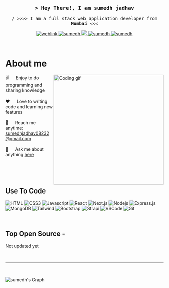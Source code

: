 <!--
<h2 align="center">
  Welcome to my code World!
</h2>
-->
<!-- Intro  -->
<h3 align="center">
        <samp>&gt; Hey There!, I am sumedh jadhav
                <b><a target="_blank" href="#"></a></b>
        </samp>
</h3>


<p align="center"> 
  <samp>
    / >>>> I am a full stack web application developer from <b>Mumbai</b> <<<</
    <br>
    <br>
  </samp>
</p>

<p align="center">
  
 <a href="#" target="blank">
  <img src="https://img.shields.io/badge/Website-DC143C?style=for-the-badge&logo=medium&logoColor=white" alt="weblink" />
 </a>
 
 <a href="https://www.linkedin.com/in/sumedh-jadhav-7a4895256/" target="_blank" alt="linkedin">
  <img src="https://img.shields.io/badge/LinkedIn-0077B5?style=for-the-badge&logo=linkedin&logoColor=white" alt="sumedh"/>
 </a>

 <a href="#" target="_blank" alt="twitterlink">
  <img src="https://img.shields.io/badge/Twitter-1DA1F2?style=for-the-badge&logo=twitter&logoColor=white" />
 </a>
 <a href="https://www.instagram.com/_smixx_.08" target="_blank" alt="instalink">
  <img src="https://img.shields.io/badge/Instagram-fe4164?style=for-the-badge&logo=instagram&logoColor=white" alt="sumedh" />
 </a> 
 <a href="https://www.facebook.com/profile.php?id=100030031263581&mibextid=ZbWKwL" target="_blank" alt="fb link">
  <img src="https://img.shields.io/badge/Facebook-20BEFF?&style=for-the-badge&logo=facebook&logoColor=white" alt="sumedh"  />
  </a> 
</p>
<br />

<!-- About Section -->
 # About me
 
<p>
 <img align="right" width="350" src="/assets/programmer.gif" alt="Coding gif" />
  
 ✌️ &emsp; Enjoy to do programming and sharing knowledge <br/><br/>
 ❤️ &emsp; Love to writing code and learning new features<br/><br/>
 📧 &emsp; Reach me anytime: sumedhjadhav08232@gmail.com <br/><br/>
 💬 &emsp; Ask me about anything [here](####)

</p>

<br/>
<br/>
<br/>

## Use To Code

![HTML](https://img.shields.io/badge/HTML5-E34F26?style=for-the-badge&logo=html5&logoColor=white)
![CSS3](https://img.shields.io/badge/CSS3-1572B6?style=for-the-badge&logo=css3&logoColor=white)
![Javascript](https://img.shields.io/badge/Javascript-F0DB4F?style=for-the-badge&labelColor=black&logo=javascript&logoColor=F0DB4F)
![React](https://img.shields.io/badge/-React-61DBFB?style=for-the-badge&labelColor=black&logo=react&logoColor=61DBFB)
![Next.js](https://img.shields.io/badge/next.js-000000?style=for-the-badge&logo=nextdotjs&logoColor=white)
![Nodejs](https://img.shields.io/badge/Nodejs-3C873A?style=for-the-badge&labelColor=black&logo=node.js&logoColor=3C873A)
![Express.js](https://img.shields.io/badge/Express.js-000000?style=for-the-badge&logo=express&logoColor=white)
![MongoDB](https://img.shields.io/badge/MongoDB-4EA94B?style=for-the-badge&logo=mongodb&logoColor=white)
![Tailwind](https://img.shields.io/badge/Tailwind_CSS-092749?style=for-the-badge&logo=tailwindcss&logoColor=06B6D4&labelColor=000000)
![Bootstrap](https://img.shields.io/badge/Bootstrap-563D7C?style=for-the-badge&logo=bootstrap&logoColor=white)
![Strapi](https://img.shields.io/badge/strapi-2E7EEA?style=for-the-badge&logo=strapi&logoColor=white)
![VSCode](https://img.shields.io/badge/Visual_Studio-0078d7?style=for-the-badge&logo=visual%20studio&logoColor=white)
![Git](https://img.shields.io/badge/Git-F05032?style=for-the-badge&logo=git&logoColor=white)

<br/>

## Top Open Source -

<p> Not updated yet</p>



<br/>
<hr/>
<br/>


![sumedh's Graph](https://github-readme-activity-graph.vercel.app/graph?username=sumedhz&custom_title=sumedhz's%20GitHub%20Activity%20Graph&bg_color=0D1117&color=7F3FBF&line=7F3FBF&point=7F3FBF&area_color=FFFFFF&title_color=FFFFFF&area=true)
